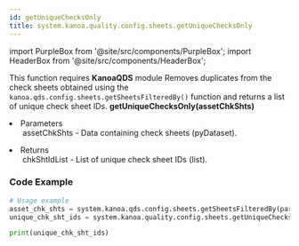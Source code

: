 ```yaml
---
id: getUniqueChecksOnly
title: system.kanoa.quality.config.sheets.getUniqueChecksOnly
---
```


import PurpleBox from '@site/src/components/PurpleBox';
import HeaderBox from '@site/src/components/HeaderBox';

<PurpleBox>This function requires <b>KanoaQDS</b> module</PurpleBox>
<HeaderBox header="Description">Removes duplicates from the check sheets obtained using the `kanoa.qds.config.sheets.getSheetsFilteredBy()` function and returns a list of unique check sheet IDs.</HeaderBox>
<HeaderBox header="Syntax">
    <b>getUniqueChecksOnly(assetChkShts)</b>
    <li> Parameters <br />
        <ul>assetChkShts - Data containing check sheets (pyDataset).</ul>
    </li>
    <li> Returns <br />
        <ul>chkShtIdList - List of unique check sheet IDs (list).</ul>
    </li>
</HeaderBox>

### Code Example
```python
# Usage example
asset_chk_shts = system.kanoa.qds.config.sheets.getSheetsFilteredBy(paramsDict={'enabled': True, 'triggerTypeId': 1, 'modeId': 2, 'shiftNameId': 3, 'toolingId': 6, 'chkShtTypeId': 7, 'chkShtId': 2, 'assetReqd': True, 'assetId': 56})
unique_chk_sht_ids = system.kanoa.quality.config.sheets.getUniqueChecksOnly(assetChkShts=asset_chk_shts)

print(unique_chk_sht_ids)

